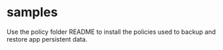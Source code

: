 # samples
Use the policy folder README to install the policies used to backup and restore app persistent data.
